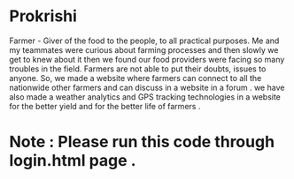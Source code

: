 # Prokrishi
Farmer - Giver of the food to the people, to all practical purposes. Me and my teammates were curious about farming processes and then slowly we get to knew about it then we found our food providers were facing so many troubles in the field. Farmers are not able to put their doubts, issues to anyone. So, we made a website where farmers can connect to all the nationwide other farmers and can discuss in a website in a forum . we have also made a weather analytics and GPS tracking technologies in a website for the better yield and for the better life of farmers .
# Note : Please run this code through login.html page . 
